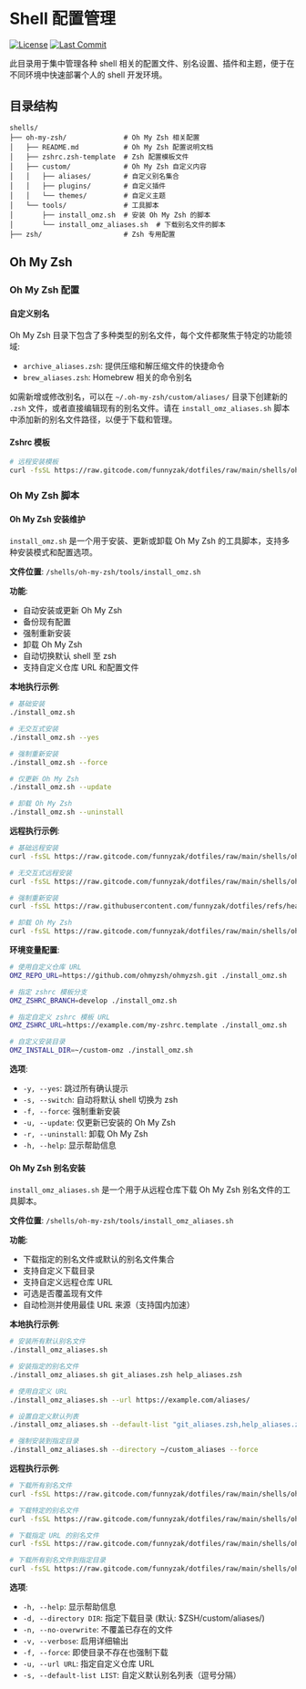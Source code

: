 # Shell 配置管理

[![License](https://img.shields.io/badge/License-MIT-blue.svg)](../LICENSE)
[![Last Commit](https://img.shields.io/github/last-commit/funnyzak/dotfiles)](https://github.com/funnyzak/dotfiles/commits/main)

此目录用于集中管理各种 shell 相关的配置文件、别名设置、插件和主题，便于在不同环境中快速部署个人的 shell 开发环境。

## 目录结构

```
shells/
├── oh-my-zsh/              # Oh My Zsh 相关配置
│   ├── README.md           # Oh My Zsh 配置说明文档
│   ├── zshrc.zsh-template  # Zsh 配置模板文件
│   ├── custom/             # Oh My Zsh 自定义内容
│   │   ├── aliases/        # 自定义别名集合
│   │   ├── plugins/        # 自定义插件
│   │   └── themes/         # 自定义主题
│   └── tools/              # 工具脚本
│       ├── install_omz.sh  # 安装 Oh My Zsh 的脚本
│       └── install_omz_aliases.sh  # 下载别名文件的脚本
├── zsh/                    # Zsh 专用配置
```

## Oh My Zsh

### Oh My Zsh 配置

#### 自定义别名

Oh My Zsh 目录下包含了多种类型的别名文件，每个文件都聚焦于特定的功能领域:

- `archive_aliases.zsh`: 提供压缩和解压缩文件的快捷命令
- `brew_aliases.zsh`: Homebrew 相关的命令别名

如需新增或修改别名，可以在 `~/.oh-my-zsh/custom/aliases/` 目录下创建新的 `.zsh` 文件，或者直接编辑现有的别名文件。请在 `install_omz_aliases.sh` 脚本中添加新的别名文件路径，以便于下载和管理。

#### Zshrc 模板

```bash
# 远程安装模板
curl -fsSL https://raw.gitcode.com/funnyzak/dotfiles/raw/main/shells/oh-my-zsh/zshrc.zsh-template -o ~/.zshrc
```

### Oh My Zsh 脚本

#### Oh My Zsh 安装维护

`install_omz.sh` 是一个用于安装、更新或卸载 Oh My Zsh 的工具脚本，支持多种安装模式和配置选项。

**文件位置**: `/shells/oh-my-zsh/tools/install_omz.sh`

**功能**:
- 自动安装或更新 Oh My Zsh
- 备份现有配置
- 强制重新安装
- 卸载 Oh My Zsh
- 自动切换默认 shell 至 zsh
- 支持自定义仓库 URL 和配置文件

**本地执行示例**:
```bash
# 基础安装
./install_omz.sh

# 无交互式安装
./install_omz.sh --yes

# 强制重新安装
./install_omz.sh --force

# 仅更新 Oh My Zsh
./install_omz.sh --update

# 卸载 Oh My Zsh
./install_omz.sh --uninstall
```

**远程执行示例**:
```bash
# 基础远程安装
curl -fsSL https://raw.gitcode.com/funnyzak/dotfiles/raw/main/shells/oh-my-zsh/tools/install_omz.sh | bash

# 无交互式远程安装
curl -fsSL https://raw.gitcode.com/funnyzak/dotfiles/raw/main/shells/oh-my-zsh/tools/install_omz.sh | bash -s -- --yes

# 强制重新安装
curl -fsSL https://raw.githubusercontent.com/funnyzak/dotfiles/refs/heads/main/shells/oh-my-zsh/tools/install_omz.sh | bash -s -- --force

# 卸载 Oh My Zsh
curl -fsSL https://raw.gitcode.com/funnyzak/dotfiles/raw/main/shells/oh-my-zsh/tools/install_omz.sh | bash -s -- --uninstall
```

**环境变量配置**:
```bash
# 使用自定义仓库 URL
OMZ_REPO_URL=https://github.com/ohmyzsh/ohmyzsh.git ./install_omz.sh

# 指定 zshrc 模板分支
OMZ_ZSHRC_BRANCH=develop ./install_omz.sh

# 指定自定义 zshrc 模板 URL
OMZ_ZSHRC_URL=https://example.com/my-zshrc.template ./install_omz.sh

# 自定义安装目录
OMZ_INSTALL_DIR=~/custom-omz ./install_omz.sh
```

**选项**:
- `-y, --yes`: 跳过所有确认提示
- `-s, --switch`: 自动将默认 shell 切换为 zsh
- `-f, --force`: 强制重新安装
- `-u, --update`: 仅更新已安装的 Oh My Zsh
- `-r, --uninstall`: 卸载 Oh My Zsh
- `-h, --help`: 显示帮助信息

#### Oh My Zsh 别名安装

`install_omz_aliases.sh` 是一个用于从远程仓库下载 Oh My Zsh 别名文件的工具脚本。

**文件位置**: `/shells/oh-my-zsh/tools/install_omz_aliases.sh`

**功能**:
- 下载指定的别名文件或默认的别名文件集合
- 支持自定义下载目录
- 支持自定义远程仓库 URL
- 可选是否覆盖现有文件
- 自动检测并使用最佳 URL 来源（支持国内加速）

**本地执行示例**:
```bash
# 安装所有默认别名文件
./install_omz_aliases.sh

# 安装指定的别名文件
./install_omz_aliases.sh git_aliases.zsh help_aliases.zsh

# 使用自定义 URL
./install_omz_aliases.sh --url https://example.com/aliases/

# 设置自定义默认列表
./install_omz_aliases.sh --default-list "git_aliases.zsh,help_aliases.zsh"

# 强制安装到指定目录
./install_omz_aliases.sh --directory ~/custom_aliases --force
```

**远程执行示例**:
```bash
# 下载所有别名文件
curl -fsSL https://raw.gitcode.com/funnyzak/dotfiles/raw/main/shells/oh-my-zsh/tools/install_omz_aliases.sh | bash -s -- --force

# 下载特定的别名文件
curl -fsSL https://raw.gitcode.com/funnyzak/dotfiles/raw/main/shells/oh-my-zsh/tools/install_omz_aliases.sh | bash -s -- git_aliases.zsh system_aliases.zsh

# 下载指定 URL 的别名文件
curl -fsSL https://raw.gitcode.com/funnyzak/dotfiles/raw/main/shells/oh-my-zsh/tools/install_omz_aliases.sh | bash -s -- --url https://example.com/aliases/ git_aliases.zsh

# 下载所有别名文件到指定目录
curl -fsSL https://raw.gitcode.com/funnyzak/dotfiles/raw/main/shells/oh-my-zsh/tools/install_omz_aliases.sh | bash -s -- --directory ~/custom_aliases --force
```

**选项**:
- `-h, --help`: 显示帮助信息
- `-d, --directory DIR`: 指定下载目录 (默认: $ZSH/custom/aliases/)
- `-n, --no-overwrite`: 不覆盖已存在的文件
- `-v, --verbose`: 启用详细输出
- `-f, --force`: 即使目录不存在也强制下载
- `-u, --url URL`: 指定自定义仓库 URL
- `-s, --default-list LIST`: 自定义默认别名列表（逗号分隔）
